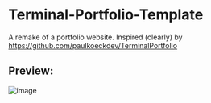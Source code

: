 # Terminal-Portfolio-Template

 A remake of a portfolio website. Inspired (clearly) by https://github.com/paulkoeckdev/TerminalPortfolio

## Preview:
![image](https://user-images.githubusercontent.com/42365887/133561788-173e41f3-ea21-4cd4-8634-b965e894f036.png)


